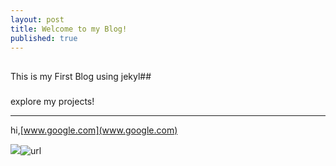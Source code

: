 ```yaml
---
layout: post
title: Welcome to my Blog!
published: true
---
```

##


This is my First Blog using jekyl##

###


explore my projects!

****
hi,[www.google.com](www.google.com)

![]({{site.baseurl}}/https://www.google.com/url?sa=i&url=https%3A%2F%2Fwww.pexels.com%2Fsearch%2Fwebsite%2520background%2F&psig=AOvVaw2gfzPFq8le6qfhHFMDlp40&ust=1668588659379000&source=images&cd=vfe&ved=0CBAQjRxqFwoTCMisjaXnr_sCFQAAAAAdAAAAABAE)![url]({{site.baseurl}}/https:/www.google.com/url)
